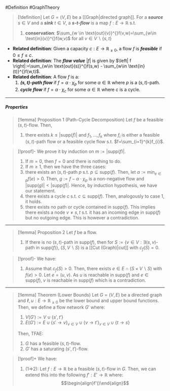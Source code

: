 #Definition #GraphTheory 

> [!definition]
> Let $G=(V,E)$ be a [[Graph|directed graph]]. For a ***source*** $s\in V$ and a ***sink*** $t\in V$, a ***$s$-$t$-flow*** is a map $f: E\to \mathbb{R}$ s.t.
> 1. **conservation**: $\sum_{w \in \text{out}(v)}^{}f(v,w)=\sum_{w\in \text{in}(v)}^{}f(w,v)$ for all $v\in V \backslash \{ s,t \}$

- **Related definition**: Given a capacity $c:E \to \mathbb{R}_{\geq 0}$, a flow $f$ is ***feasible*** if $0\leq f\leq c$.
- **Related definition**: The ***flow value*** $\left| f \right|$ is given by $\left| f \right|:=\sum_{w\in \text{out}(s)}^{}f(s,w) - \sum_{w\in \text{in}(t)}^{}f(w,t)$.
- **Related definition**: A flow $f$ is a:
	1. ***$(s,t)$-path flow*** if $f=\alpha \cdot \chi_{p}$ for some $\alpha\in \mathbb{R}$ where $p$ is a $(s,t)$-path.
	2. ***cycle flow*** if $f=\alpha \cdot \chi_{c}$ for some $\alpha \in \mathbb{R}$ where $c$ is a cycle.
---
##### Properties

> [!lemma] Proposition 1 (Path-Cycle Decomposition)
> Let $f$ be a feasible $(s,t)$-flow. Then,
> 1. there exists $k\leq \left| \text{supp}(f) \right|$ and $f_{1},\dots,f_{k}$ where $f_{i}$ is either a feasible $(s,t)$-path flow or a feasible cycle flow s.t. $f=\sum_{i=1}^{k}f_{i}$.

> [!proof]-
> We prove it by induction on $m:=\left| \text{supp}(f) \right|$. 
> 
> 1. If $m=0$, then $f=0$ and there is nothing to do. 
> 1. If $m\geq 1$, then we have the three cases:
> 	1. there exists an $(s,t)$-path $p$ s.t. $p\subseteq \text{supp}(f)$. Then, let $\alpha:=\min_{e\in p}f(e)>0$. Then, $g:= f-\alpha \cdot \chi_{p}$ is a non-negative flow and $\left| \text{supp}(g) \right|<\left| \text{supp}(f) \right|$. Hence, by induction hypothesis, we have our statement.
> 	2. there exists a cycle $c$ s.t. $c\subseteq \text{supp}(f)$. Then, analogously to case 1, it holds.
> 	3. there exists no path or cycle contained in $\text{supp}(f)$. This implies there exists a node $v\neq s,t$ s.t. it has an incoming edge in $\text{supp}(f)$ but no outgoing edge. This is however a contradiction.
---

> [!lemma] Proposition 2
> Let $f$ be a flow. 
> 1. If there is no $(s,t)$-path in $\text{supp}(f)$, then for $S:=\{ v\in V: \exists (s,v)\text{-path in supp}(f) \}$, $(S,V \backslash S)$ is a [[Cut (Graph)|cut]] with $c_{f}(S)=0.$

> [!proof]-
> We have:
> 1. Assume that $c_{f}(S)>0$. Then, there exists $e\in E\cap (S\times V \backslash S)$ with $f(e)>0$. Let $e=(u,v)$. As $u$ is reachable in $\text{supp}(f)$ and $e\in \text{supp}(f)$, $v$ is reachable in $\text{supp}(f)$ which is a contradiction.

---
> [!lemma] Theorem (Lower Bounds)
> Let $G=(V,E)$ be a directed graph and $\ell,u:E\to \mathbb{R}_{\geq 0}$ be the lower bound and upper bound functions. Then, we define a flow network $G'$ where:
> 1. $V(G'):=V \cup \{ s',t' \}$
> 2. $E(G'):=E \cup \{ s' \to v \}_{v\in V}\cup \{ v\to t' \}_{v\in V}\cup \{ t\to s \}$
> 
> Then, TFAE:
> 1. $G$ has a feasible $(s,t)$-flow.
> 2. $G'$ has a saturating $(s',t')$-flow.

> [!proof]+
> We have:
> 1. (1=>2): Let $f: E\to \mathbb{R}$ be a feasible $(s,t)$-flow in $G$. Then, we can extend this into the following $f':E'\to \mathbb{R}$ where: $$\begin{align}f'()\end{align}$$